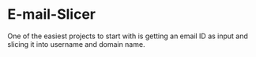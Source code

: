 # E-mail-Slicer
One of the easiest projects to start with is getting an email ID as input and slicing it into username and domain name.
